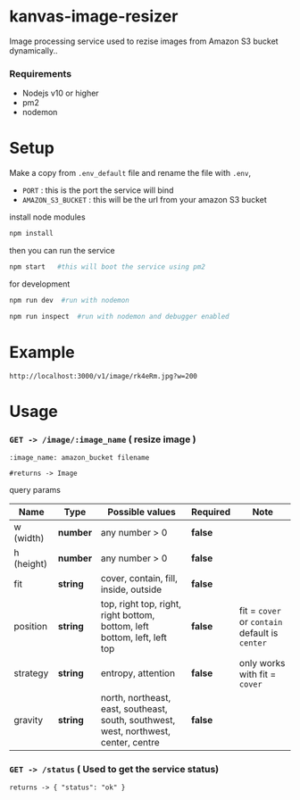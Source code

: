# kanvas-image-resizer
Image processing service used to rezise images from Amazon S3 bucket dynamically..

### Requirements
* Nodejs v10 or higher
* pm2
* nodemon


# Setup


Make a copy from `.env_default` file and rename the file with `.env`,
* `PORT` : this is the port the service will bind 
* `AMAZON_S3_BUCKET` : this will be the url from your amazon S3 bucket

install node modules
```bash
npm install
```

then you can run the service 
```bash
npm start   #this will boot the service using pm2
```

for development
```bash
npm run dev  #run with nodemon
```
```bash
npm run inspect  #run with nodemon and debugger enabled
```

# Example

```
http://localhost:3000/v1/image/rk4eRm.jpg?w=200
```

# Usage

### `GET -> /image/:image_name` ( resize image )
```
:image_name: amazon_bucket filename

#returns -> Image
```

query params

| Name | Type | Possible values | Required | Note |
| --- | --- | --- | --- | --- 
| w (width) | __number__ | any number > 0 | __false__ |
| h (height) | __number__ | any number > 0 | __false__ |
| fit | __string__ | cover, contain, fill, inside, outside | __false__ | 
| position | __string__ | top, right top, right, right bottom, bottom, left bottom, left, left top | __false__ | fit = `cover` or `contain` default is `center`
| strategy | __string__ | entropy, attention | __false__ | only works with fit = `cover`
| gravity | __string__ | north, northeast, east, southeast, south, southwest, west, northwest, center, centre | __false__ 


### `GET -> /status` ( Used to get the service status)
```
returns -> { "status": "ok" }
```





